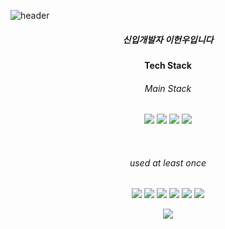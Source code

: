 ![header](https://capsule-render.vercel.app/api?type=rect&color=auto&height=300&section=header&text=Welcome%20to%20my%20github%20page!&fontSize=50)

<h5 align=center> 신입개발자 이헌우입니다</h5>

<h4 align=center>Tech Stack</h4>
<h6 align=center>Main Stack</h6>
<p align=center>
  <img src="https://img.shields.io/badge/python-3776AB?style=flat-square&logo=python&logoColor=white"/>
  <img src="https://img.shields.io/badge/keras-D00000?style=flat-square&logo=keras&logoColor=white"/>
  <img src="https://img.shields.io/badge/tensorflow-FF6F00?style=flat-square&logo=tensorflow&logoColor=white"/>
  <img src="https://img.shields.io/badge/mysql-4479A1?style=flat-square&logo=mysql&logoColor=white"/>
</p>
<br>
<h6 align=center>used at least once</h6>
<p align=center>
  <img src="https://img.shields.io/badge/react-61DAFB?style=flat-square&logo=react&logoColor=white"/>
  <img src="https://img.shields.io/badge/javascript-F7DF1E?style=flat-square&logo=javascript&logoColor=white"/>
  <img src="https://img.shields.io/badge/django-092E20?style=flat-square&logo=django&logoColor=white"/>
  <img src="https://img.shields.io/badge/amazon%20aws-232F3E?style=flat-square&logo=amazonaws&logoColor=white"/>
  <img src="https://img.shields.io/badge/flask-000000?style=flat-square&logo=flask&logoColor=white"/>
  <img src="https://img.shields.io/badge/fastapi-009688?style=flat-square&logo=fastapi&logoColor=white"/>
</p>

<p align="center"> 
  <img src="https://github-readme-stats.vercel.app/api?username=LeeHeonWoo1&theme=vue&show_icons=true"/></a>
</p>
